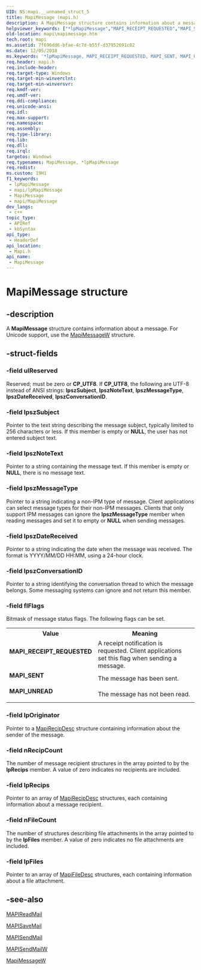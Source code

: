 ```yaml
---
UID: NS:mapi.__unnamed_struct_5
title: MapiMessage (mapi.h)
description: A MapiMessage structure contains information about a message. For Unicode support, use the MapiMessageW structure.
helpviewer_keywords: ["*lpMapiMessage","MAPI_RECEIPT_REQUESTED","MAPI_SENT","MAPI_UNREAD","MapiMessage","MapiMessage structure","lpMapiMessage","lpMapiMessage structure pointer","mapi.mapimessage","mapi/MapiMessage","mapi/lpMapiMessage"]
old-location: mapi\mapimessage.htm
tech.root: mapi
ms.assetid: 7f696dd6-bfae-4c7d-b55f-d37952691c02
ms.date: 12/05/2018
ms.keywords: '*lpMapiMessage, MAPI_RECEIPT_REQUESTED, MAPI_SENT, MAPI_UNREAD, MapiMessage, MapiMessage structure, lpMapiMessage, lpMapiMessage structure pointer, mapi.mapimessage, mapi/MapiMessage, mapi/lpMapiMessage'
req.header: mapi.h
req.include-header: 
req.target-type: Windows
req.target-min-winverclnt: 
req.target-min-winversvr: 
req.kmdf-ver: 
req.umdf-ver: 
req.ddi-compliance: 
req.unicode-ansi: 
req.idl: 
req.max-support: 
req.namespace: 
req.assembly: 
req.type-library: 
req.lib: 
req.dll: 
req.irql: 
targetos: Windows
req.typenames: MapiMessage, *lpMapiMessage
req.redist: 
ms.custom: 19H1
f1_keywords:
 - lpMapiMessage
 - mapi/lpMapiMessage
 - MapiMessage
 - mapi/MapiMessage
dev_langs:
 - c++
topic_type:
 - APIRef
 - kbSyntax
api_type:
 - HeaderDef
api_location:
 - Mapi.h
api_name:
 - MapiMessage
---
```


# MapiMessage structure


## -description

A <b>MapiMessage</b> structure contains information about a message. For Unicode support, use the <a href="https://docs.microsoft.com/previous-versions/windows/desktop/api/mapi/ns-mapi-mapimessagew">MapiMessageW</a> structure.

## -struct-fields

### -field ulReserved

Reserved; must be zero or <b>CP_UTF8</b>. If <b>CP_UTF8</b>, the following are UTF-8 instead of ANSI strings: <b>lpszSubject</b>, <b>lpszNoteText</b>, <b>lpszMessageType</b>, <b>lpszDateReceived</b>, <b>lpszConversationID</b>.

### -field lpszSubject

Pointer to the text string describing the message subject, typically limited to 256 characters or less. If this member is empty or <b>NULL</b>, the user has not entered subject text.

### -field lpszNoteText

Pointer to a string containing the message text. If this member is empty or <b>NULL</b>, there is no message text.

### -field lpszMessageType

Pointer to a string indicating a non-IPM type of message. Client applications can select message types for their non-IPM messages. Clients that only support IPM messages can ignore the <b>lpszMessageType</b> member when reading messages and set it to empty or <b>NULL</b> when sending messages.

### -field lpszDateReceived

Pointer to a string indicating the date when the message was received. The format is YYYY/MM/DD HH:MM, using a 24-hour clock.

### -field lpszConversationID

Pointer to a string identifying the conversation thread to which the message belongs. Some messaging systems can ignore and not return this member.

### -field flFlags

Bitmask of message status flags. The following flags can be set.

<table>
<tr>
<th>Value</th>
<th>Meaning</th>
</tr>
<tr>
<td width="40%"><a id="MAPI_RECEIPT_REQUESTED"></a><a id="mapi_receipt_requested"></a><dl>
<dt><b>MAPI_RECEIPT_REQUESTED</b></dt>
</dl>
</td>
<td width="60%">
A receipt notification is requested. Client applications set this flag when sending a message.

</td>
</tr>
<tr>
<td width="40%"><a id="MAPI_SENT"></a><a id="mapi_sent"></a><dl>
<dt><b>MAPI_SENT</b></dt>
</dl>
</td>
<td width="60%">
The message has been sent.

</td>
</tr>
<tr>
<td width="40%"><a id="MAPI_UNREAD"></a><a id="mapi_unread"></a><dl>
<dt><b>MAPI_UNREAD</b></dt>
</dl>
</td>
<td width="60%">
The message has not been read.

</td>
</tr>
</table>

### -field lpOriginator

Pointer to a <a href="https://docs.microsoft.com/previous-versions/windows/desktop/api/mapi/ns-mapi-mapirecipdesc">MapiRecipDesc</a> structure containing information about the sender of the message.

### -field nRecipCount

The number of message recipient structures in the array pointed to by the <b>lpRecips</b> member. A value of zero indicates no recipients are included.

### -field lpRecips

Pointer to an array of <a href="https://docs.microsoft.com/previous-versions/windows/desktop/api/mapi/ns-mapi-mapirecipdesc">MapiRecipDesc</a> structures, each containing information about a message recipient.

### -field nFileCount

The number of structures describing file attachments in the array pointed to by the <b>lpFiles</b> member. A value of zero indicates no file attachments are included.

### -field lpFiles

Pointer to an array of <a href="https://docs.microsoft.com/previous-versions/windows/desktop/api/mapi/ns-mapi-mapifiledesc">MapiFileDesc</a> structures, each containing information about a file attachment.

## -see-also

<a href="https://docs.microsoft.com/previous-versions/windows/desktop/api/mapi/nc-mapi-mapireadmail">MAPIReadMail</a>



<a href="https://docs.microsoft.com/previous-versions/windows/desktop/api/mapi/nc-mapi-mapisavemail">MAPISaveMail</a>



<a href="https://docs.microsoft.com/previous-versions/windows/desktop/api/mapi/nc-mapi-mapisendmail">MAPISendMail</a>



<a href="https://docs.microsoft.com/previous-versions/windows/desktop/api/mapi/nc-mapi-mapisendmailw">MAPISendMailW</a>



<a href="https://docs.microsoft.com/previous-versions/windows/desktop/api/mapi/ns-mapi-mapimessagew">MapiMessageW</a>

